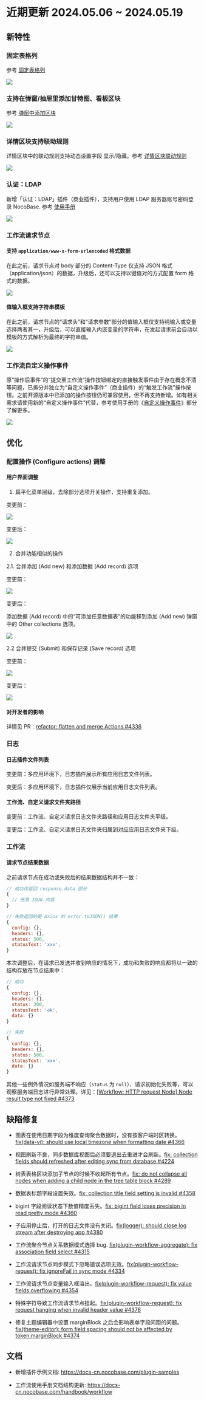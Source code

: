# 近期更新 2024.05.06 ~ 2024.05.19

## 新特性

### 固定表格列

参考 [固定表格列](https://docs-cn.nocobase.com/handbook/ui/fields/generic/table-column#%E5%9B%BA%E5%AE%9A%E5%88%97)

<img src="https://nocobase-docs.oss-cn-beijing.aliyuncs.com/202405191512587.png"/>

### 支持在弹窗/抽屉里添加甘特图、看板区块

参考 [弹窗中添加区块](https://docs-cn.nocobase.com/handbook/ui/pop-up)

<img src="https://nocobase-docs.oss-cn-beijing.aliyuncs.com/202405191512280.png"/>

### 详情区块支持联动规则

详情区块中的联动规则支持动态设置字段 显示/隐藏。参考 [详情区块联动规则](https://docs-cn.nocobase.com/handbook/ui/blocks/data-blocks/details#%E8%81%94%E5%8A%A8%E8%A7%84%E5%88%99)

<img src="https://nocobase-docs.oss-cn-beijing.aliyuncs.com/202405191513781.png"/>

### 认证：LDAP

新增「认证：LDAP」插件（商业插件），支持用户使用 LDAP 服务器账号密码登录 NocoBase. 参考 [使用手册](https://docs-cn.nocobase.com/handbook/auth-ldap)

<img src="https://nocobase-docs.oss-cn-beijing.aliyuncs.com/202405191513995.png"/>

### 工作流请求节点

#### 支持 `application/www-x-form-urlencoded` 格式数据

在此之前，请求节点对 body 部分的 Content-Type 仅支持 JSON 格式（application/json）的数据，升级后，还可以支持以键值对的方式配置 form 格式的数据。

<img src="https://nocobase-docs.oss-cn-beijing.aliyuncs.com/202405191514472.png"/>

#### 值输入框支持字符串模板

在此之前，请求节点的“请求头”和“请求参数”部分的值输入框仅支持纯输入或变量选择两者其一，升级后，可以直接输入内嵌变量的字符串，在发起请求前会自动以模板的方式解析为最终的字符串值。

<img src="https://nocobase-docs.oss-cn-beijing.aliyuncs.com/202405191514748.png"/>

### 工作流自定义操作事件

原“操作后事件”的“提交至工作流”操作按钮绑定的直接触发事件由于存在概念不清等问题，已拆分并独立为“自定义操作事件”（商业插件）的“触发工作流”操作按钮。之前开源版本中已添加的操作按钮仍可兼容使用，但不再支持新增。如有相关需求请使用新的“自定义操作事件”代替，参考使用手册的《[自定义操作事件](https://docs-cn.nocobase.com/handbook/workflow/plugins/custom-action-trigger)》部分了解更多。

<img src="https://nocobase-docs.oss-cn-beijing.aliyuncs.com/202405191515770.png"/>

## 优化

### 配置操作 (Configure actions) 调整

#### 用户界面调整

1. 扁平化菜单层级，去除部分选项开关操作，支持重复添加。

变更前：

<img src="https://nocobase-docs.oss-cn-beijing.aliyuncs.com/202405191516585.png"/>

变更后：

<img src="https://nocobase-docs.oss-cn-beijing.aliyuncs.com/202405191516026.png"/>

2. 合并功能相似的操作

2.1. 合并添加 (Add new) 和添加数据 (Add record) 选项

变更前：

<img src="https://nocobase-docs.oss-cn-beijing.aliyuncs.com/202405191516874.png"/>

变更后：

添加数据 (Add record) 中的“可添加任意数据表”的功能移到添加 (Add new) 弹窗中的 Other collections 选项。

<img src="https://nocobase-docs.oss-cn-beijing.aliyuncs.com/202405191516737.png"/>

2.2 合并提交 (Submit) 和保存记录 (Save record) 选项

变更前：

<img src="https://nocobase-docs.oss-cn-beijing.aliyuncs.com/202405191517966.png"/>

变更后：

<img src="https://nocobase-docs.oss-cn-beijing.aliyuncs.com/202405191517078.png"/>

#### 对开发者的影响

详情见 PR：<a href="https://github.com/nocobase/nocobase/pull/4336" target="_blank">refactor: flatten and merge Actions #4336</a>

### 日志

#### 日志插件文件列表

变更前：多应用环境下，日志插件展示所有应用日志文件列表。

变更后：多应用环境下，日志插件仅展示当前应用日志文件列表。

#### 工作流、自定义请求文件夹路径

变更前：工作流、自定义请求日志文件夹路径和应用日志文件夹平级。

变更后：工作流、自定义请求日志文件夹归属到对应应用日志文件夹下级。

### 工作流

#### 请求节点结果数据

之前请求节点在成功或失败后的结果数据结构并不一致：

```js
// 成功仅返回 response.data 部分
{
  // 任意 JSON 内容
}

// 失败返回的是 Axios 的 error.toJSON() 结果
{
  config: {},
  headers: {},
  status: 500,
  statusText: 'xxx',
}
```

本次调整后，在请求已发送并收到响应的情况下，成功和失败的响应都将以一致的结构存放在节点结果中：

```js
// 成功
{
  config: {},
  headers: {},
  status: 200,
  statusText: 'ok',
  data: {}
}

// 失败
{
  config: {},
  headers: {},
  status: 500,
  statusText: 'xxx',
  data: {}
}
```

其他一些例外情况如服务端不响应（`status` 为 `null`）、请求初始化失败等，可以观察服务端日志进行异常处理。详见：<a href="https://github.com/nocobase/nocobase/issues/4373" target="_blank">[Workflow: HTTP request Node] Node result type not fixed #4373</a>

## 缺陷修复

- 图表在使用日期字段为维度查询聚合数据时，没有按客户端时区转换。<a href="https://github.com/nocobase/nocobase/pull/4366" target="_blank">fix(data-vi): should use local timezone when formatting date #4366</a>

- 视图刷新不良，同步数据库视图后必须要退出去重进才会刷新。<a href="https://github.com/nocobase/nocobase/pull/4224" target="_blank">fix: collection fields should refreshed after editing sync from database #4224</a>

- 树表表格区块添加子节点的时候不收起所有节点。<a href="https://github.com/nocobase/nocobase/pull/4289" target="_blank">fix: do not collapse all nodes when adding a child node in the tree table block #4289</a>

- 数据表标题字段设置失效。<a href="https://github.com/nocobase/nocobase/pull/4358" target="_blank">fix: collection title field setting is invalid #4358</a>

- bigint 字段阅读状态下数值精度丢失。<a href="https://github.com/nocobase/nocobase/pull/4360" target="_blank">fix: bigint field loses precision in read pretty mode #4360</a>

- 子应用停止后，打开的日志文件没有关闭。<a href="https://github.com/nocobase/nocobase/pull/4380" target="_blank">fix(logger): should close log stream after destroying app #4380</a>

- 工作流聚合节点关系数据模式选择 bug. <a href="https://github.com/nocobase/nocobase/pull/4315" target="_blank">fix(plugin-workflow-aggregate): fix association field select #4315</a>

- 工作流请求节点同步模式下忽略错误选项无效。<a href="https://github.com/nocobase/nocobase/pull/4334" target="_blank">fix(plugin-workflow-request): fix ignoreFail in sync mode #4334</a>

- 工作流请求节点变量输入框溢出。<a href="https://github.com/nocobase/nocobase/pull/4353" target="_blank">fix(plugin-workflow-request): fix value fields overflowing #4354</a>

- 特殊字符导致工作流请求节点挂起。<a href="https://github.com/nocobase/nocobase/pull/4376" target="_blank">fix(plugin-workflow-request): fix request hanging when invalid header value #4376</a>

- 修复主题编辑器中设置 marginBlock 之后会影响表单字段间距的问题。<a href="https://github.com/nocobase/nocobase/pull/4374" target="_blank">fix(theme-editor): form field spacing should not be affected by token.marginBlock #4374</a>

## 文档

- 新增插件示例文档: https://docs-cn.nocobase.com/plugin-samples

- 工作流使用手册文档结构更新: https://docs-cn.nocobase.com/handbook/workflow

